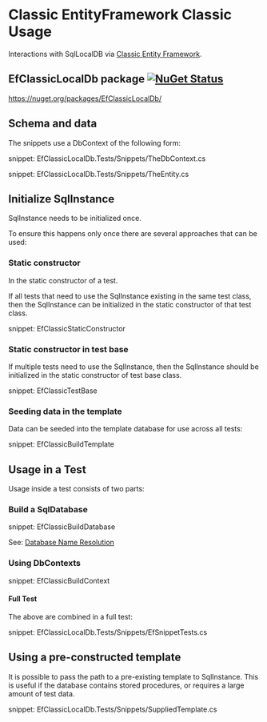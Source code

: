 # Classic EntityFramework Classic Usage

Interactions with SqlLocalDB via [Classic Entity Framework](https://docs.microsoft.com/en-us/ef/ef6/).


## EfClassicLocalDb package [![NuGet Status](https://img.shields.io/nuget/v/EfClassicLocalDb.svg)](https://www.nuget.org/packages/EfClassicLocalDb/)

https://nuget.org/packages/EfClassicLocalDb/


## Schema and data

The snippets use a DbContext of the following form:

snippet: EfClassicLocalDb.Tests/Snippets/TheDbContext.cs

snippet: EfClassicLocalDb.Tests/Snippets/TheEntity.cs


## Initialize SqlInstance

SqlInstance needs to be initialized once.

To ensure this happens only once there are several approaches that can be used:


### Static constructor

In the static constructor of a test.

If all tests that need to use the SqlInstance existing in the same test class, then the SqlInstance can be initialized in the static constructor of that test class.

snippet: EfClassicStaticConstructor


### Static constructor in test base

If multiple tests need to use the SqlInstance, then the SqlInstance should be initialized in the static constructor of test base class.

snippet: EfClassicTestBase


### Seeding data in the template

Data can be seeded into the template database for use across all tests:

snippet: EfClassicBuildTemplate


## Usage in a Test

Usage inside a test consists of two parts:


### Build a SqlDatabase

snippet: EfClassicBuildDatabase

See: [Database Name Resolution](/pages/directory-and-name-resolution.md#database-name-resolution)


### Using DbContexts

snippet: EfClassicBuildContext


#### Full Test

The above are combined in a full test:

snippet: EfClassicLocalDb.Tests/Snippets/EfSnippetTests.cs


## Using a pre-constructed template

It is possible to pass the path to a pre-existing template to SqlInstance. This is useful if the database contains stored procedures, or requires a large amount of test data.

snippet: EfClassicLocalDb.Tests/Snippets/SuppliedTemplate.cs